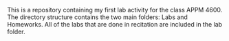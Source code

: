 This is a repository containing my first lab activity for the class APPM 4600. The directory structure contains the two main folders: Labs and Homeworks. All of the labs that are done in recitation are included in the lab folder.
